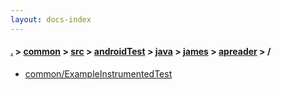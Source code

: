 ```yaml
---
layout: docs-index
---
```

#### [.](./../../../../../../index) > [common](./../../../../../index) > [src](./../../../../index) > [androidTest](./../../../index) > [java](./../../index) > [james](./../index) > [apreader](./index) > **/**

- [common/ExampleInstrumentedTest](common/ExampleInstrumentedTest)
